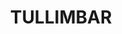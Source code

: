 ---
lastmod: '2025-04-06T06:05:20+00:00'
latitude: -34.583539
layout: suburb
longitude: 150.754592
postcode: '2527'
state: NSW
title: TULLIMBAR
url: /nsw/tullimbar/
---